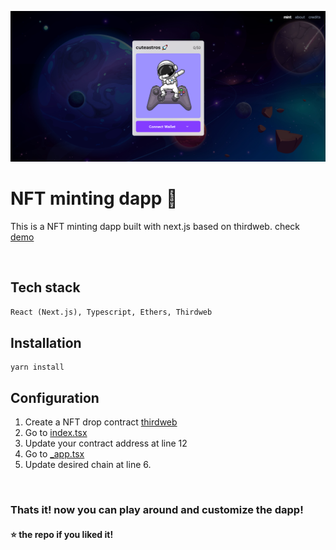 ![cuteastros preview](cuteastros-preview.png)

# NFT minting dapp 🚀
This is a NFT minting dapp built with next.js based on thirdweb. check [demo](https://cuteastros.vercel.app/)

<br/>

## Tech stack
```React (Next.js), Typescript, Ethers, Thirdweb```

## Installation

``` 
yarn install
```
## Configuration
1. Create a NFT drop contract [thirdweb](https://thirdweb.com/)
2. Go to [index.tsx](pages/index.tsx)
3. Update your contract address at line 12
4. Go to [_app.tsx](pages/_app.tsx)
3. Update desired chain at line 6.

<br/>

### Thats it! now you can play around and customize the dapp!
#### ⭐ the repo if you liked it!
